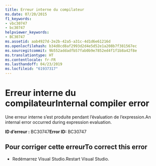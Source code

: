 ```yaml
---
title: Erreur interne du compilateur
ms.date: 07/20/2015
f1_keywords:
- vbc30747
- bc30747
helpviewer_keywords:
- BC30747
ms.assetid: aab4927d-2e2b-42a5-a31c-4d1d6e61216d
ms.openlocfilehash: b34d8cd8af2993d2d4e5d52e1a208b7f381567ec
ms.sourcegitcommit: 9b552addadfb57fab0b9e7852ed4f1f1b8a42f8e
ms.translationtype: HT
ms.contentlocale: fr-FR
ms.lasthandoff: 04/23/2019
ms.locfileid: "61937317"
---
```

# <a name="internal-compiler-error"></a><span data-ttu-id="72d3c-102">Erreur interne du compilateur</span><span class="sxs-lookup"><span data-stu-id="72d3c-102">Internal compiler error</span></span>
<span data-ttu-id="72d3c-103">Une erreur interne s’est produite pendant l’évaluation de l’expression.</span><span class="sxs-lookup"><span data-stu-id="72d3c-103">An internal error occurred during expression evaluation.</span></span>  
  
 <span data-ttu-id="72d3c-104">**ID d’erreur :** BC30747</span><span class="sxs-lookup"><span data-stu-id="72d3c-104">**Error ID:** BC30747</span></span>  
  
## <a name="to-correct-this-error"></a><span data-ttu-id="72d3c-105">Pour corriger cette erreur</span><span class="sxs-lookup"><span data-stu-id="72d3c-105">To correct this error</span></span>  
  
- <span data-ttu-id="72d3c-106">Redémarrez Visual Studio.</span><span class="sxs-lookup"><span data-stu-id="72d3c-106">Restart Visual Studio.</span></span>  
